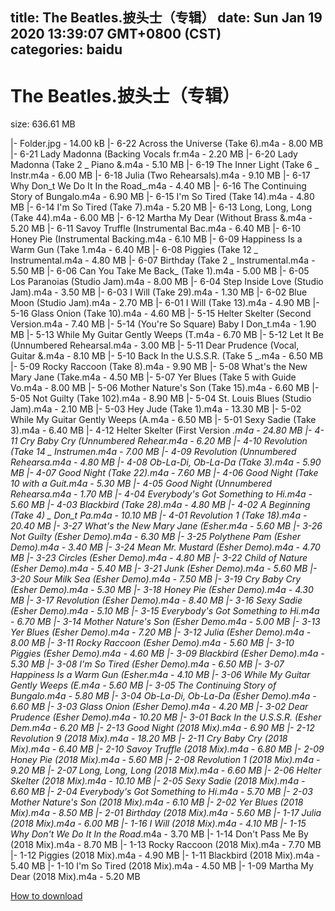 
title: The Beatles.披头士（专辑）
date: Sun Jan 19 2020 13:39:07 GMT+0800 (CST)    
categories: baidu
---

# The Beatles.披头士（专辑）
size: 636.61 MB
 
 
|- Folder.jpg - 14.00 kB
|- 6-22 Across the Universe (Take 6).m4a - 8.00 MB
|- 6-21 Lady Madonna (Backing Vocals fr.m4a - 2.20 MB
|- 6-20 Lady Madonna (Take 2 _ Piano &.m4a - 5.10 MB
|- 6-19 The Inner Light (Take 6 _ Instr.m4a - 6.00 MB
|- 6-18 Julia (Two Rehearsals).m4a - 9.10 MB
|- 6-17 Why Don_t We Do It In the Road_.m4a - 4.40 MB
|- 6-16 The Continuing Story of Bungalo.m4a - 6.90 MB
|- 6-15 I'm So Tired (Take 14).m4a - 4.80 MB
|- 6-14 I'm So Tired (Take 7).m4a - 5.20 MB
|- 6-13 Long, Long, Long (Take 44).m4a - 6.00 MB
|- 6-12 Martha My Dear (Without Brass &.m4a - 5.20 MB
|- 6-11 Savoy Truffle (Instrumental Bac.m4a - 6.40 MB
|- 6-10 Honey Pie (Instrumental Backing.m4a - 6.10 MB
|- 6-09 Happiness Is a Warm Gun (Take 1.m4a - 6.40 MB
|- 6-08 Piggies (Take 12 _ Instrumental.m4a - 4.80 MB
|- 6-07 Birthday (Take 2 _ Instrumental.m4a - 5.50 MB
|- 6-06 Can You Take Me Back_ (Take 1).m4a - 5.00 MB
|- 6-05 Los Paranoias (Studio Jam).m4a - 8.00 MB
|- 6-04 Step Inside Love (Studio Jam).m4a - 3.50 MB
|- 6-03 I Will (Take 29).m4a - 1.30 MB
|- 6-02 Blue Moon (Studio Jam).m4a - 2.70 MB
|- 6-01 I Will (Take 13).m4a - 4.90 MB
|- 5-16 Glass Onion (Take 10).m4a - 4.60 MB
|- 5-15 Helter Skelter (Second Version.m4a - 7.40 MB
|- 5-14 (You're So Square) Baby I Don_t.m4a - 1.90 MB
|- 5-13 While My Guitar Gently Weeps (T.m4a - 6.70 MB
|- 5-12 Let It Be (Unnumbered Rehearsal.m4a - 3.00 MB
|- 5-11 Dear Prudence (Vocal, Guitar &.m4a - 8.10 MB
|- 5-10 Back In the U.S.S.R. (Take 5 _.m4a - 6.50 MB
|- 5-09 Rocky Raccoon (Take 8).m4a - 9.90 MB
|- 5-08 What's the New Mary Jane (Take.m4a - 4.50 MB
|- 5-07 Yer Blues (Take 5 with Guide Vo.m4a - 8.00 MB
|- 5-06 Mother Nature's Son (Take 15).m4a - 6.60 MB
|- 5-05 Not Guilty (Take 102).m4a - 8.90 MB
|- 5-04 St. Louis Blues (Studio Jam).m4a - 2.10 MB
|- 5-03 Hey Jude (Take 1).m4a - 13.30 MB
|- 5-02 While My Guitar Gently Weeps (A.m4a - 6.50 MB
|- 5-01 Sexy Sadie (Take 3).m4a - 6.40 MB
|- 4-12 Helter Skelter (First Version _.m4a - 24.80 MB
|- 4-11 Cry Baby Cry (Unnumbered Rehear.m4a - 6.20 MB
|- 4-10 Revolution (Take 14 _ Instrumen.m4a - 7.00 MB
|- 4-09 Revolution (Unnumbered Rehearsa.m4a - 4.80 MB
|- 4-08 Ob-La-Di, Ob-La-Da (Take 3).m4a - 5.90 MB
|- 4-07 Good Night (Take 22).m4a - 7.60 MB
|- 4-06 Good Night (Take 10 with a Guit.m4a - 5.30 MB
|- 4-05 Good Night (Unnumbered Rehearsa.m4a - 1.70 MB
|- 4-04 Everybody's Got Something to Hi.m4a - 5.60 MB
|- 4-03 Blackbird (Take 28).m4a - 4.80 MB
|- 4-02 A Beginning (Take 4) _ Don_t Pa.m4a - 10.10 MB
|- 4-01 Revolution 1 (Take 18).m4a - 20.40 MB
|- 3-27 What's the New Mary Jane (Esher.m4a - 5.60 MB
|- 3-26 Not Guilty (Esher Demo).m4a - 6.30 MB
|- 3-25 Polythene Pam (Esher Demo).m4a - 3.40 MB
|- 3-24 Mean Mr. Mustard (Esher Demo).m4a - 4.70 MB
|- 3-23 Circles (Esher Demo).m4a - 4.80 MB
|- 3-22 Child of Nature (Esher Demo).m4a - 5.40 MB
|- 3-21 Junk (Esher Demo).m4a - 5.60 MB
|- 3-20 Sour Milk Sea (Esher Demo).m4a - 7.50 MB
|- 3-19 Cry Baby Cry (Esher Demo).m4a - 5.30 MB
|- 3-18 Honey Pie (Esher Demo).m4a - 4.30 MB
|- 3-17 Revolution (Esher Demo).m4a - 8.40 MB
|- 3-16 Sexy Sadie (Esher Demo).m4a - 5.10 MB
|- 3-15 Everybody's Got Something to Hi.m4a - 6.70 MB
|- 3-14 Mother Nature's Son (Esher Demo.m4a - 5.00 MB
|- 3-13 Yer Blues (Esher Demo).m4a - 7.20 MB
|- 3-12 Julia (Esher Demo).m4a - 8.00 MB
|- 3-11 Rocky Raccoon (Esher Demo).m4a - 5.60 MB
|- 3-10 Piggies (Esher Demo).m4a - 4.60 MB
|- 3-09 Blackbird (Esher Demo).m4a - 5.30 MB
|- 3-08 I'm So Tired (Esher Demo).m4a - 6.50 MB
|- 3-07 Happiness Is a Warm Gun (Esher.m4a - 4.10 MB
|- 3-06 While My Guitar Gently Weeps (E.m4a - 5.60 MB
|- 3-05 The Continuing Story of Bungalo.m4a - 5.80 MB
|- 3-04 Ob-La-Di, Ob-La-Da (Esher Demo).m4a - 6.60 MB
|- 3-03 Glass Onion (Esher Demo).m4a - 4.20 MB
|- 3-02 Dear Prudence (Esher Demo).m4a - 10.20 MB
|- 3-01 Back In the U.S.S.R. (Esher Dem.m4a - 6.20 MB
|- 2-13 Good Night (2018 Mix).m4a - 6.90 MB
|- 2-12 Revolution 9 (2018 Mix).m4a - 18.20 MB
|- 2-11 Cry Baby Cry (2018 Mix).m4a - 6.40 MB
|- 2-10 Savoy Truffle (2018 Mix).m4a - 6.80 MB
|- 2-09 Honey Pie (2018 Mix).m4a - 5.60 MB
|- 2-08 Revolution 1 (2018 Mix).m4a - 9.20 MB
|- 2-07 Long, Long, Long (2018 Mix).m4a - 6.60 MB
|- 2-06 Helter Skelter (2018 Mix).m4a - 10.10 MB
|- 2-05 Sexy Sadie (2018 Mix).m4a - 6.60 MB
|- 2-04 Everybody's Got Something to Hi.m4a - 5.70 MB
|- 2-03 Mother Nature's Son (2018 Mix).m4a - 6.10 MB
|- 2-02 Yer Blues (2018 Mix).m4a - 8.50 MB
|- 2-01 Birthday (2018 Mix).m4a - 5.60 MB
|- 1-17 Julia (2018 Mix).m4a - 6.00 MB
|- 1-16 I Will (2018 Mix).m4a - 4.10 MB
|- 1-15 Why Don't We Do It In the Road_.m4a - 3.70 MB
|- 1-14 Don't Pass Me By (2018 Mix).m4a - 8.70 MB
|- 1-13 Rocky Raccoon (2018 Mix).m4a - 7.70 MB
|- 1-12 Piggies (2018 Mix).m4a - 4.90 MB
|- 1-11 Blackbird (2018 Mix).m4a - 5.40 MB
|- 1-10 I'm So Tired (2018 Mix).m4a - 4.50 MB
|- 1-09 Martha My Dear (2018 Mix).m4a - 5.20 MB

[How to download](https://bpcam.bemobtrk.com/go/2ceec3aa-1ca2-46d6-b9ff-aaa5c184517c?jno=2560)